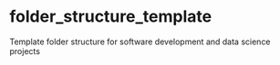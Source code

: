 # folder_structure_template
Template folder structure for software development and data science projects 

